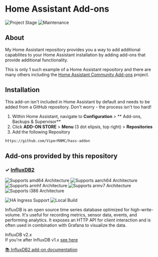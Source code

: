 # Home Assistant Add-ons

![Project Stage][project-stage-shield]
![Maintenance][maintenance-shield]


## About

My Home Assistant repository provides you a way to add additional capabilites
to your Home Assistant installation by adding add-ons that provide additional
functionality.

This is only 1 such example of a Home Assistant repository and there are many
others including the [Home Assistant Community Add-ons][repositoryCommunity] project.

## Installation

This add-on isn't included in Home Assistant by default and needs to be added from a GitHub repository. Don't worry - the process isn't too hard!

1. Within Home Assistant, navigate to **Configuration** > ** Add-ons, Backups & Supervisor** 
1. Click **ADD-ON STORE** > **Menu** (3 dot elipsis, top right) > **Repositories**
1. Add the following Repository

```txt
https://github.com/ViperRNMC/hass-addon
```

## Add-ons provided by this repository

### &#10003; [InfluxDB2][influxdb2-addon]

![Supports amd64 Architecture][influxdb2-amd64-shield]
![Supports aarch64 Architecture][influxdb2-aarch64-shield]
![Supports armhf Architecture][influxdb2-armhf-shield]
![Supports armv7 Architecture][influxdb2-armv7-shield]
![Supports i386 Architecture][influxdb2-i386-shield]

![HA Ingress Support][influxdb2-ingressSupport]
![Local Build][influxdb2-local-build]

InfluxDB is an open source time series database optimized for high-write-volume.
It's useful for recording metrics, sensor data, events,
and performing analytics. It exposes an HTTP API for client interaction and is
often used in combination with Grafana to visualize the data.

InfluxDB v2.x \
If you're after InfluxDB v1.x [see here][influxdbv1]

[:books: InfluxDB2 add-on documentation][influxdb2-doc]



[project-stage-shield]: https://img.shields.io/badge/project%20stage-production%20ready-brightgreen.svg
[maintenance-shield]: https://img.shields.io/maintenance/yes/2022.svg
[influxdbv1]: https://github.com/hassio-addons/addon-influxdb
[repositoryCommunity]: https://github.com/hassio-addons/repository

[comment]: <> (-- INFLUXDB2 --)
[influxdb2-local-build]: https://img.shields.io/badge/Home%20Assistant%20--%20local%20build-YES-orange.svg
[influxdb2-ingressSupport]: https://img.shields.io/badge/Home%20Assistant%20--%20ingress%20support-NO-red
[influxdb2-aarch64-shield]: https://img.shields.io/badge/aarch64-untested-orange.svg
[influxdb2-amd64-shield]: https://img.shields.io/badge/amd64-yes-green.svg
[influxdb2-armhf-shield]: https://img.shields.io/badge/armhf-no-red.svg
[influxdb2-armv7-shield]: https://img.shields.io/badge/armv7-no-red.svg
[influxdb2-i386-shield]: https://img.shields.io/badge/i386-no-red.svg

[influxdb2-doc]: https://github.com/ViperRNMC/hass-addon/blob/main/influxdb2/DOCS.md

[influxdb2-addon]: https://github.com/ViperRNMC/hass-addon/blob/main/influxdb2

